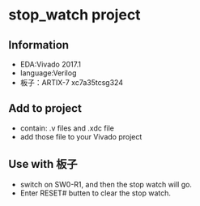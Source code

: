 # stop_watch project

## Information
- EDA:Vivado 2017.1
- language:Verilog
- 板子：ARTIX-7 xc7a35tcsg324

## Add to project
- contain: .v files and .xdc file
- add those file to your Vivado project

## Use with 板子
- switch on SW0-R1, and then the stop watch will go.
- Enter RESET# butten to clear the stop watch.  